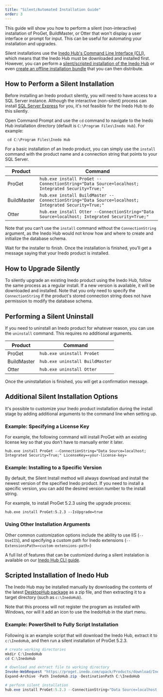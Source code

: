 ```yaml
---
title: "Silent/Automated Installation Guide"
order: 3
---
```


This guide will show you how to perform a silent (non-interactive) installation of ProGet, BuildMaster, or Otter that won't display a user interface or prompt for input. This can be useful for automating your installation and upgrades.

Silent installations use the [Inedo Hub's Command Line Interface (CLI)](/docs/installation/windows/desktophub-overview/desktophub-inedo-hub-cli), which means that the Inedo Hub must be downloaded and installed first. However, you can perform a [silent/scripted installation of the Inedo Hub](#scripted-installation-of-inedo-hub) or even [create an offline installation bundle](/docs/installation/windows/desktophub-overview/desktophub-offline) that you can then distribute.

## How to Perform a Silent Installation

Before installing an Inedo product silently, you will need to have access to a SQL Server instance. Although the interactive (non-silent) process can install [SQL Server Express](https://www.microsoft.com/en-us/sql-server/sql-server-downloads) for you, it's not feasible for the Inedo Hub to do this silently.

Open Command Prompt and use the `cd` command to navigate to the Inedo Hub installation directory (default is `C:\Program Files\Inedo Hub`). For example:

```
 cd C:\Program Files\Inedo Hub
```

For a basic installation of an Inedo product, you can simply use the `install` command with the product name and a connection string that points to your SQL Server.

| Product | Command |
| -- | -- |
| ProGet | `hub.exe install ProGet --ConnectionString="Data Source=localhost; Integrated Security=True;"`
| BuildMaster | `hub.exe install BuildMaster --ConnectionString="Data Source=localhost; Integrated Security=True;"`
| Otter | `hub.exe install Otter --ConnectionString="Data Source=localhost; Integrated Security=True;"`

Note that you can’t use the `install` command without the `ConnectionString` argument, as the Inedo Hub would not know how and where to create and initialize the database schema.

Wait for the installer to finish. Once the installation is finished, you’ll get a message saying that your Inedo product is installed.

## How to Upgrade Silently

To silently upgrade an existing Inedo product using the Inedo Hub, follow the same process as a regular install. If a new version is available, it will be downloaded and installed.  Note that you only need to specify the `ConnectionString` if the product's stored connection string does not have permission to modify the database schema.

## Performing a Silent Uninstall 

If you need to uninstall an Inedo product for whatever reason, you can use the `uninstall` command. This requires no additional arguments.

| Product | Command |
| -- | -- |
| ProGet | `hub.exe uninstall ProGet`
| BuildMaster | `hub.exe uninstall BuildMaster`
| Otter | `hub.exe uninstall Otter`

Once the uninstallation is finished, you will get a confirmation message.

## Additional Silent Installation Options

It's possible to customize your Inedo product installation during the install stage by adding additional arguments to the command line when setting up. 

### Example: Specifying a License Key
For example, the following command will install ProGet with an existing license key so that you don't have to manually enter it later.

```
hub.exe install ProGet --ConnectionString="Data Source=localhost; Integrated Security=True;" LicenseKey=«your-license-key»
```

### Example: Installing to a Specific Version
By default, the Silent Install method will always download and install the newest version of the specified Inedo product. If you need to install a specific version, you can add the desired version number to the install string. 

For example, to install ProGet 5.2.3 using the upgrade process:

```
hub.exe install ProGet:5.2.3 --IsUpgrade=true
```

### Using Other Installation Arguments

Other common customization options include the ability to use IIS (`--UseIIS`), and specifying a custom path for Inedo extensions (`--ExtensionsPath=«custom-extensions-path»`)

A full list of features that can be customized during a silent instalation is available on our [Inedo Hub CLI guide](/docs/installation/windows/desktophub-overview/desktophub-inedo-hub-cli).

## Scripted Installation of Inedo Hub

The Inedo Hub may be installed manually by downloading the contents of the latest [DesktopHub package](https://proget.inedo.com/feeds/Products/InedoReleases/DesktopHub) as a zip file, and then extracting it to a target directory (such as `c:\InedoHub`).

Note that this process will not register the program as installed with Windows, nor will it add an icon to use the InedoHub in the start menu. 

### Example: PowerShell to Fully Script Installation
Following is an example script that will download the Inedo Hub, extract it to `c:\InedoHub`, and then run a silent installation of ProGet 5.2.3.

```powershell
# create working directories
mkdir C:\InedoHub
cd C:\InedoHub

# download and extract file to working directory
Invoke-WebRequest "https://proget.inedo.com/upack/Products/download/InedoReleases/DesktopHub?contentOnly=zip&latest" -OutFile C:\InedoHub\InedoHub.zip
Expand-Archive -Path InedoHub.zip -DestinationPath C:\InedoHub

# perform silent installation
hub.exe install ProGet:5.2.3 --ConnectionString="Data Source=localhost; Integrated Security=True;"
```